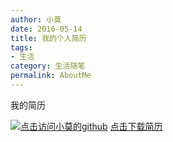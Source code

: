 ```yaml
---
author: 小莫
date: 2016-05-14
title: 我的个人简历
tags:
- 生活
category: 生活随笔
permalink: AboutMe
---
```


我的简历
<!--more-->
[![点击访问小莫的github](http://static.xiaomo.info/images/life.png)](https://github.com/qq83387856)
[点击下载简历](http://static.xiaomo.info/images/aboutMe.doc)
